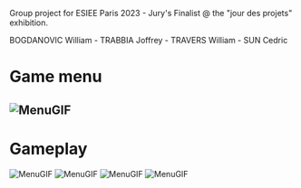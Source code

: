 Group project for ESIEE Paris 2023 - Jury's Finalist @ the "jour des projets" exhibition.

BOGDANOVIC William - 
TRABBIA Joffrey - 
TRAVERS William - 
SUN Cedric

# Game menu
![MenuGIF](git_footage/Menu.gif)
-------------------------------------
# Gameplay
![MenuGIF](git_footage/gameplay-v1.gif)
![MenuGIF](git_footage/gameplay-v2.gif)
![MenuGIF](git_footage/gameplay-v3.gif)
![MenuGIF](git_footage/gameplay-v4.gif)
